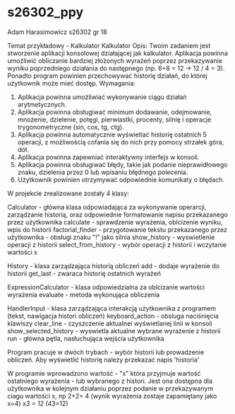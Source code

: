 # s26302_ppy
Adam Harasimowicz
s26302
gr 18


Temat przykładowy - Kalkulator 
Kalkulator
Opis:
Twoim zadaniem jest stworzenie aplikacji konsolowej działającej jak kalkulator. Aplikacja
powinna umożliwić obliczanie bardziej złożonych wyrażeń poprzez przekazywanie wyniku
poprzedniego działania do następnego (np. 6+8 = 12 -> 12 / 4 = 3). Ponadto program
powinien przechowywać historię działań, do której użytkownik może mieć dostęp.
Wymagania:
1. Aplikacja powinna umożliwiać wykonywanie ciągu działań arytmetycznych.
2. Aplikacja powinna obsługiwać minimum dodawanie, odejmowanie, mnożenie,
dzielenie, potęgi, pierwiastki, procenty, silnię i operacje trygonometryczne (sin, cos,
tg, ctg).
3. Aplikacja powinna automatycznie wyświetlać historię ostatnich 5 operacji, z
możliwością cofania się do nich przy pomocy strzałek góra, dół.
4. Aplikacja powinna zapewniać interaktywny interfejs w konsoli.
5. Aplikacja powinna obsługiwać błędy, takie jak podanie nieprawidłowego znaku,
dzielenia przez 0 lub wpisaniu błędnego polecenia.
6. Użytkownik powinien otrzymywać odpowiednie komunikaty o błędach.

W projekcie zrealizowane zostały 4 klasy:

  Calculator - główna klasa odpowiadająca za wykonywanie operarcji, zarządzanie historią, oraz odpowiednie formatowanie napisu przekazanego przez użytkownika
    calculate - sprawdzenie wyrażenia, oblcizenie wyniku, wpis do historii
    factorial_finder - przygotowanie tekstu przekazanego przez użytkownika - obsługi znaku "!" jako silnia
    show_history - wyswietlenie operacji z historii
    select_from_history - wybór operacji z historii i wczytanie wartości x
    
  History - klasa zarządzająca historią obliczeń
    add - dodaje wyrażenie do historii
    get_last - zwaraca historię ostatnich wyrażeń
    
  ExpressionCalculator - klasa odpowiedzialna za oblcizanie wartości wyrażenia
    evaluate - metoda wykonująca obliczenia
    
  HandlerInput - klasa zarządzająca interakcją użytkownika z programem (tekst, nawigacja histori obliczeń)
    keyboard_action - obsluga naciśnięcia klawiszy
    clear_line - czyszczenie aktualnei wyświetlanej linii w konsoli 
    show_selected_history - wyswietla aktualne wybrane wyrażenie z historii
    run - główna pętla, nasłuchująca wejścia użytkownika


 Program pracuje w dwóch trybach - wybór historii lub prowadzenie obliczeń. Aby wyświetlić historię należy przekazać napis 'historia'

  W programie wprowadzono wartość - "x" która przyjmuje wartość ostatniego wyrażenia - lub wybranego z histori. Jest ona dostępna dla użytkownika w kolejnym działaniu poprzez podanie w przekazywanym ciagu wartości x, np
  2+2= 4  (wynik wyrażenia zostaje zapamiętany jako x=4)
  x*3 = 12 (4*3=12)

   
